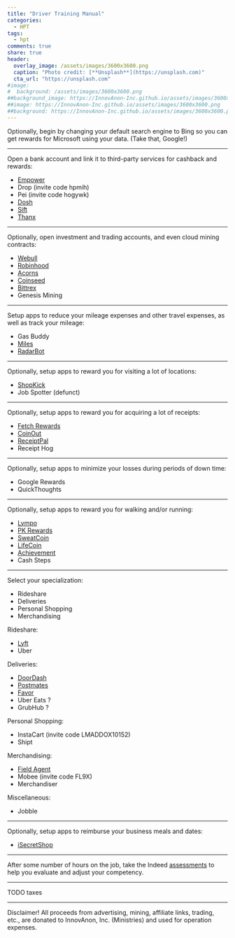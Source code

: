```yaml
---
title: "Driver Training Manual"
categories:
  - HPT
tags:
  - hpt
comments: true
share: true
header:
  overlay_image: /assets/images/3600x3600.png
  caption: "Photo credit: [**Unsplash**](https://unsplash.com)"
  cta_url: "https://unsplash.com"
#image:
#  background: /assets/images/3600x3600.png
##background_image: https://InnovAnon-Inc.github.io/assets/images/3600x3600.png
##image: https://InnovAnon-Inc.github.io/assets/images/3600x3600.png
##background: https://InnovAnon-Inc.github.io/assets/images/3600x3600.png
---
```


Optionally, begin by changing your default search engine
to Bing so you can get rewards for Microsoft using your data.
(Take that, Google!)

-----

Open a bank account and link it to third-party
services for cashback and rewards:
- [Empower](https://empower.onelink.me/8x6V?pid=Referral&c=20for10&af_sub1=QJBQB0)
- Drop (invite code hpmih)
- Pei  (invite code hogywk)
- [Dosh](https://link.dosh.cash/LAURENM498)
- [Sift](https://sift.app.link/laurence-a-maddox_1)
- [Thanx](https://signup.thanx.com/kolachefactory/Laurence-6762cf89d15c)

-----

Optionally, open investment and trading accounts,
and even cloud mining contracts:
- [Webull](https://act.webull.com/ie/w2sYc76nlH1e/wqg/inviteUs/recommend_1548_A_advert)
- [Robinhood](https://join.robinhood.com/laurenm778)
- [Acorns](https://acorns.com/invite/GNXLFE)
- [Coinseed](https://download.coinseed.co/BK20EQDvD5)
- [Bittrex](https://bittrex.com/Account/Register?referralCode=3Q1-L01-2SS)
- Genesis Mining

-----

Setup apps to reduce your mileage expenses and other travel expenses,
as well as track your mileage:
- Gas Buddy
- [Miles](https://miles.app/SB0P5Z)
- [RadarBot](https://radarbot.onelink.me/Qe40/c0e5fc84)

-----

Optionally, setup apps to reward you for visiting a lot of locations:
- [ShopKick](https://getsk.co/win598871)
- Job Spotter (defunct)

-----

Optionally, setup apps to reward you for acquiring a lot of receipts:
- [Fetch Rewards](https://fetchrewards.onelink.me/vvv3/referraltext?code=M2WTQ)
- [CoinOut](https://coinout.com/referrals/new?r=QKN4PHV)
- [ReceiptPal](https://app.adjust.com/oqlq9t9?label=Q4TE6K86)
- Receipt Hog

-----

Optionally, setup apps to minimize your losses during periods of down time:
- Google Rewards
- QuickThoughts

-----

Optionally, setup apps to reward you for walking and/or running:
- [Lympo](https://lymporun.page.link/Login?invitedby=e4242295-c9d0-4bad-8ac4-d82ad2049f9b)
- [PK Rewards](https://links.pkrewards.com/WQC84lkT8bb)
- [SweatCoin](https://sweatco.in/i/innovanon)
- [LifeCoin](https://lifecoin.ai/r/innovanon)
- [Achievement](https://tinyurl.com/y6mrhfxy)
- Cash Steps

-----

Select your specialization:
- Rideshare
- Deliveries
- Personal Shopping
- Merchandising

Rideshare:
- [Lyft](https://www.lyft.com/drivers/LAURENCE87152?utm_medium=d2di_iacc)
- Uber

Deliveries:
- [DoorDash](https://doordash.com/dasher/apply/Laurence-Maddox-2940/)
- [Postmates](https://pmfleet.app.link/vwcJbMzU8bb)
- [Favor](https://apply.favordelivery.com/?referral_code=LAURM4PS)
- Uber Eats ?
- GrubHub ?

Personal Shopping:
- InstaCart (invite code LMADDOX10152)
- Shipt

Merchandising:
- [Field Agent](https://fieldagent.page.link/MQNbkXbYCABvv4ek6)
- Mobee (invite code FL9X)
- Merchandiser

Miscellaneous:
- Jobble

-----

Optionally, setup apps to reimburse your business meals and dates:
- [iSecretShop](https://www.isecretshop.com/register/1211718)

-----

After some number of hours on the job,
take the Indeed [assessments](https://take.indeedassessments.com/c/assessment)
to help you evaluate and adjust your competency.

-----

TODO taxes

-----

Disclaimer! All proceeds from advertising, mining, affiliate links, trading, etc.,
are donated to InnovAnon, Inc. (Ministries) and used for operation expenses.

